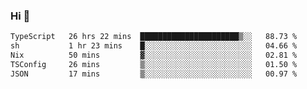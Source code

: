 ### Hi 👋

<!--START_SECTION:waka-->

```txt
TypeScript   26 hrs 22 mins  ██████████████████████▒░░   88.73 %
sh           1 hr 23 mins    █░░░░░░░░░░░░░░░░░░░░░░░░   04.66 %
Nix          50 mins         ▓░░░░░░░░░░░░░░░░░░░░░░░░   02.81 %
TSConfig     26 mins         ▒░░░░░░░░░░░░░░░░░░░░░░░░   01.50 %
JSON         17 mins         ▒░░░░░░░░░░░░░░░░░░░░░░░░   00.97 %
```

<!--END_SECTION:waka-->
